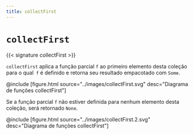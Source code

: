 ```yaml
---
title: collectFirst
---
```


# `collectFirst`

{{< signature collectFirst >}}

`collectFirst` aplica a função parcial `f` ao primeiro elemento desta coleção para o qual` f` é definido e retorna seu resultado empacotado com `Some`.

@include [figure.html source="../images/collectFirst.svg" desc="Diagrama de funções collectFirst"]

Se a função parcial `f` não estiver definida para nenhum elemento desta coleção, será retornado `None`.

@include [figure.html source="../images/collectFirst.2.svg" desc="Diagrama de funções collectFirst"]
